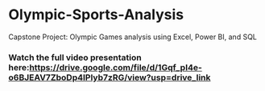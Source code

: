 # Olympic-Sports-Analysis
Capstone Project: Olympic Games analysis using Excel, Power BI, and SQL


### Watch the full video presentation here:https://drive.google.com/file/d/1Gqf_pI4e-o6BJEAV7ZboDp4IPlyb7zRG/view?usp=drive_link
